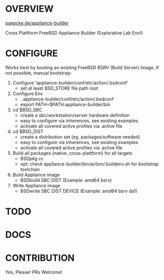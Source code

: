 # OVERVIEW

[paepcke.de/appliance-builder](https://paepcke.de/appliance-builder) 

Cross Plattform FreeBSD Appliance Builder (Explorative Lab Env!)

# CONFIGURE

Works best by booting an existing FreeBSD BSRV (Build Server) Image,
If not possible, manual bootstrap:

1. Configure 'appliance-builder/conf/etc/action/.bsdconf'
	- set at least BSD_STORE file path root
2. Configure Env
	- . appliance-builder/conf/etc/action/.bsdconf 
	- export PATH=$PATH:appliance-builder/bin
3. cd $BSD_SBC
	- create a sbc/workstation/server hardware definition
	- easy to configure via inherences, see existing examples
	- activate all covered active profiles via .active file
4. cd $BSD_DIST
	- create a distribution set (eg. packages/software needed)
	- easy to configure via inherences, see existing examples
	- activate all covered active profiles via .active file
5. Build all packages (native, cross-plattform) for all targets
	- BSDpkg cc  
	- opt: check appliance-builder/bin/action/.buildenv.sh for bootstrap toolchain
6. Build Appliance image
	- BSDbuild SBC DIST (Example: amd64 bsrv)
7. Write Appliance image
	- BSDwrite SBC DIST DEVICE (Example: amd64 bsrv da1)

# TODO

# DOCS

# CONTRIBUTION

Yes, Please! PRs Welcome! 
